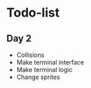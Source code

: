 # Todo-list

## Day 2
- Collisions
- Make terminal interface
- Make terminal logic
- Change sprites
